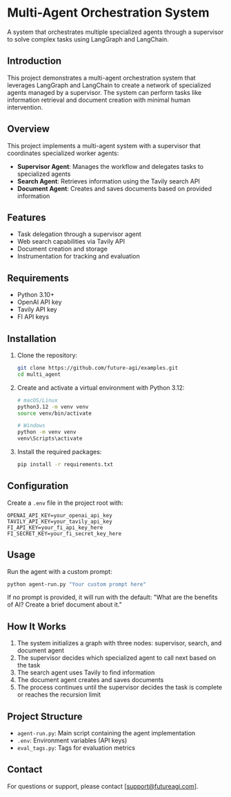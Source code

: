 # Multi-Agent Orchestration System

A system that orchestrates multiple specialized agents through a supervisor to solve complex tasks using LangGraph and LangChain.

## Introduction

This project demonstrates a multi-agent orchestration system that leverages LangGraph and LangChain to create a network of specialized agents managed by a supervisor. The system can perform tasks like information retrieval and document creation with minimal human intervention.

## Overview

This project implements a multi-agent system with a supervisor that coordinates specialized worker agents:
- **Supervisor Agent**: Manages the workflow and delegates tasks to specialized agents
- **Search Agent**: Retrieves information using the Tavily search API
- **Document Agent**: Creates and saves documents based on provided information

## Features

- Task delegation through a supervisor agent
- Web search capabilities via Tavily API
- Document creation and storage
- Instrumentation for tracking and evaluation

## Requirements

- Python 3.10+
- OpenAI API key
- Tavily API key
- FI API keys

## Installation

1. Clone the repository:
   ```bash
   git clone https://github.com/future-agi/examples.git
   cd multi_agent
   ```

2. Create and activate a virtual environment with Python 3.12:
   ```bash
   # macOS/Linux
   python3.12 -m venv venv
   source venv/bin/activate
   
   # Windows
   python -m venv venv
   venv\Scripts\activate
   ```

3. Install the required packages:
   ```bash
   pip install -r requirements.txt
   ```

## Configuration

Create a `.env` file in the project root with:

```
OPENAI_API_KEY=your_openai_api_key
TAVILY_API_KEY=your_tavily_api_key
FI_API_KEY=your_fi_api_key_here
FI_SECRET_KEY=your_fi_secret_key_here
```

## Usage

Run the agent with a custom prompt:

```bash
python agent-run.py "Your custom prompt here"
```

If no prompt is provided, it will run with the default: "What are the benefits of AI? Create a brief document about it."

## How It Works

1. The system initializes a graph with three nodes: supervisor, search, and document agent
2. The supervisor decides which specialized agent to call next based on the task
3. The search agent uses Tavily to find information
4. The document agent creates and saves documents
5. The process continues until the supervisor decides the task is complete or reaches the recursion limit

## Project Structure

- `agent-run.py`: Main script containing the agent implementation
- `.env`: Environment variables (API keys)
- `eval_tags.py`: Tags for evaluation metrics


## Contact

For questions or support, please contact [support@futureagi.com].




